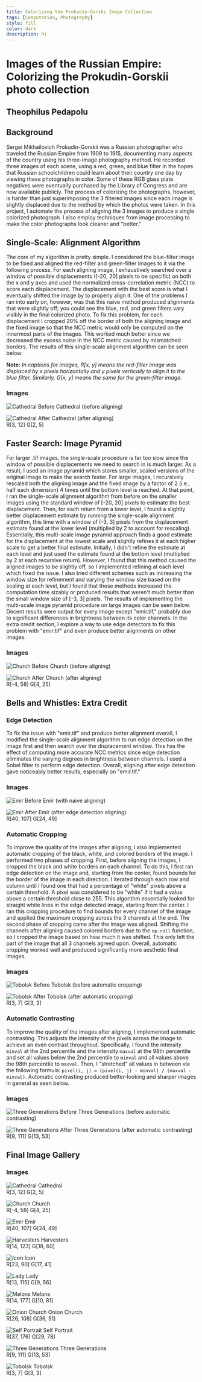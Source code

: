 ```yaml
---
title: Colorizing the Prokudin-Gorski Image Collection
tags: [Computation, Photography]
style: fill
color: dark
description: hi
---
```

# Images of the Russian Empire: Colorizing the Prokudin-Gorskii photo collection

## Theophilus Pedapolu

## Background

Sergei Mikhailovich Prokudin-Gorskii was a Russian photographer who traveled the Russian Empire from 1909 to 1915, documenting many aspects of the country using his three-image photography method. He recorded three images of each scene, using a red, green, and blue filter in the hopes that Russian schoolchildren could learn about their country one day by viewing these photographs in color. Some of these RGB glass plate negatives were eventually purchased by the Library of Congress and are now available publicly. The process of colorizing the photographs, however, is harder than just superimposing the 3 filtered images since each image is slightly displaced due to the method by which the photos were taken. In this project, I automate the process of aligning the 3 images to produce a single colorized photograph. I also employ techniques from image processing to make the color photographs look cleaner and "better."

## Single-Scale: Alignment Algorithm

The core of my algorithm is pretty simple. I considered the blue-filter image to be fixed and aligned the red-filter and green-filter images to it via the following process. For each aligning image, I exhaustively searched over a window of possible displacements ([-20, 20] pixels to be specific) on both the x and y axes and used the normalized cross-correlation metric (NCC) to score each displacement. The displacement with the best score is what I eventually shifted the image by to properly align it. One of the problems I ran into early on, however, was that this naive method produced alignments that were slightly off; you could see the blue, red, and green filters vary visibly in the final colorized photo. To fix this problem, for each displacement I cropped 20% off the border of both the aligning image and the fixed image so that the NCC metric would only be computed on the innermost parts of the images. This worked much better since we decreased the excess noise in the NCC metric caused by mismatched borders. The results of this single-scale alignment algorithm can be seen below:

**Note:** _In captions for images, R[x, y] means the red-filter image was displaced by x pixels horizontally and y pixels vertically to align it to the blue filter. Similarly, G[x, y] means the same for the green-filter image._

### Images

![Cathedral Before](images/prokudin_gorskii/out_cathedral_before.jpg)
Cathedral (before aligning)

![Cathedral After](images/prokudin_gorskii/out_cathedral_no_crop.jpg)
Cathedral (after aligning)  
R[3, 12] G[2, 5]

## Faster Search: Image Pyramid

For larger .tif images, the single-scale procedure is far too slow since the window of possible displacements we need to search in is much larger. As a result, I used an image pyramid which stores smaller, scaled versions of the original image to make the search faster. For large images, I recursively rescaled both the aligning image and the fixed image by a factor of 2 (i.e., half each dimension) 4 times until the bottom level is reached. At that point, I ran the single-scale alignment algorithm from before on the smaller images using the standard window of [-20, 20] pixels to estimate the best displacement. Then, for each return from a lower level, I found a slightly better displacement estimate by running the single-scale alignment algorithm, this time with a window of [-3, 3] pixels from the displacement estimate found at the lower level (multiplied by 2 to account for rescaling). Essentially, this multi-scale image pyramid approach finds a good estimate for the displacement at the lowest scale and slightly refines it at each higher scale to get a better final estimate. Initially, I didn't refine the estimate at each level and just used the estimate found at the bottom level (multiplied by 2 at each recursive return). However, I found that this method caused the aligned images to be slightly off, so I implemented refining at each level which fixed the issue. I also tried different schemes such as increasing the window size for refinement and varying the window size based on the scaling at each level, but I found that these methods increased the computation time sizably or produced results that weren't much better than the small window size of [-3, 3] pixels. The results of implementing the multi-scale image pyramid procedure on large images can be seen below. Decent results were output for every image except "emir.tif," probably due to significant differences in brightness between its color channels. In the extra credit section, I explore a way to use edge detectors to fix this problem with "emir.tif" and even produce better alignments on other images.

### Images

![Church Before](images/prokudin_gorskii/out_church_before.jpg)
Church (before aligning)

![Church After](images/prokudin_gorskii/out_church_no_crop.jpg)
Church (after aligning)  
R[-4, 58] G[4, 25]

## Bells and Whistles: Extra Credit

### Edge Detection

To fix the issue with "emir.tif" and produce better alignment overall, I modified the single-scale alignment algorithm to run edge detection on the image first and then search over the displacement window. This has the effect of computing more accurate NCC metrics since edge detection eliminates the varying degrees in brightness between channels. I used a Sobel filter to perform edge detection. Overall, aligning after edge detection gave noticeably better results, especially on "emir.tif."

### Images

![Emir Before](images/prokudin_gorskii/out_emir_no_edge.jpg)
Emir (with naive aligning)

![Emir After](images/prokudin_gorskii/out_emir_no_crop.jpg)
Emir (after edge detection aligning)  
R[40, 107] G[24, 49]

### Automatic Cropping

To improve the quality of the images after aligning, I also implemented automatic cropping of the black, white, and colored borders of the image. I performed two phases of cropping. First, before aligning the images, I cropped the black and white borders on each channel. To do this, I first ran edge detection on the image and, starting from the center, found bounds for the border of the image in each direction. I iterated through each row and column until I found one that had a percentage of "white" pixels above a certain threshold. A pixel was considered to be "white" if it had a value above a certain threshold close to 255. This algorithm essentially looked for straight white lines in the edge detected image, starting from the center. I ran this cropping procedure to find bounds for every channel of the image and applied the maximum cropping across the 3 channels at the end. The second phase of cropping came after the image was aligned. Shifting the channels after aligning caused colored borders due to the `np.roll` function, so I cropped the image based on how much it was shifted. This only left the part of the image that all 3 channels agreed upon. Overall, automatic cropping worked well and produced significantly more aesthetic final images.

### Images

![Tobolsk Before](images/prokudin_gorskii/out_tobolsk_no_crop.jpg)
Tobolsk (before automatic cropping)

![Tobolsk After](images/prokudin_gorskii/out_tobolsk_no_contrast.jpg)
Tobolsk (after automatic cropping)  
R[3, 7] G[3, 3]

### Automatic Contrasting

To improve the quality of the images after aligning, I implemented automatic contrasting. This adjusts the intensity of the pixels across the image to achieve an even contrast throughout. Specifically, I found the intensity `minval` at the 2nd percentile and the intensity `maxval` at the 98th percentile and set all values below the 2nd percentile to `minval` and all values above the 98th percentile to `maxval`. Then, I "stretched" all values in between via the following formula: `pixel(i, j) = (pixel(i, j) - minval) / (maxval - minval)`. Automatic contrasting produced better-looking and sharper images in general as seen below.

### Images

![Three Generations Before](images/prokudin_gorskii/out_three_generations_no_contrast.jpg)
Three Generations (before automatic contrasting)

![Three Generations After](images/prokudin_gorskii/out_three_generations.jpg)
Three Generations (after automatic contrasting)  
R[9, 111] G[13, 53]

## Final Image Gallery

### Images

![Cathedral](images/prokudin_gorskii/out_cathedral.jpg)
Cathedral  
R[3, 12] G[2, 5]

![Church](images/prokudin_gorskii/out_church.jpg)
Church  
R[-4, 58] G[4, 25]

![Emir](images/prokudin_gorskii/out_emir.jpg)
Emir  
R[40, 107] G[24, 49]

![Harvesters](images/prokudin_gorskii/out_harvesters.jpg)
Harvesters  
R[14, 123] G[18, 60]

![Icon](images/prokudin_gorskii/out_icon.jpg)
Icon  
R[23, 90] G[17, 41]

![Lady](images/prokudin_gorskii/out_lady.jpg)
Lady  
R[13, 115] G[9, 56]

![Melons](images/prokudin_gorskii/out_melons.jpg)
Melons  
R[14, 177] G[10, 81]

![Onion Church](images/prokudin_gorskii/out_onion_church.jpg)
Onion Church  
R[26, 108] G[36, 51]

![Self Portrait](images/prokudin_gorskii/out_self_portrait.jpg)
Self Portrait  
R[37, 176] G[29, 78]

![Three Generations](images/prokudin_gorskii/out_three_generations.jpg)
Three Generations  
R[9, 111] G[13, 53]

![Tobolsk](images/prokudin_gorskii/out_tobolsk.jpg)
Tobolsk  
R[3, 7] G[3, 3]
